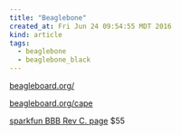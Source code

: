 ```yaml
---
title: "Beaglebone"
created_at: Fri Jun 24 09:54:55 MDT 2016
kind: article
tags:
  - beaglebone
  - beaglebone_black
---
```


<a href="http://beagleboard.org/" target="_blank">beagleboard.org/</a>

<a href="http://beagleboard.org/cape" target="_blank">beagleboard.org/cape</a>


<a href="https://www.sparkfun.com/products/12857" target="_blank">sparkfun BBB Rev C. page</a>
$55

<!--
html boilerplate
<a href="" target="_blank"></a>
<img src="" width="400px">
<ul>
  <li></li>
</ul>
<pre>
</pre>
<pre><code>
</code></pre>
-->

